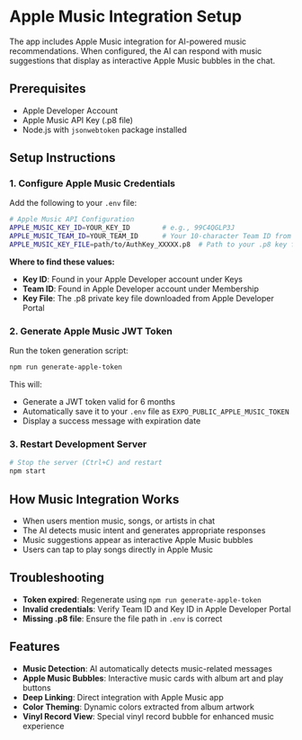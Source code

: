 # Apple Music Integration Setup

The app includes Apple Music integration for AI-powered music recommendations. When configured, the AI can respond with music suggestions that display as interactive Apple Music bubbles in the chat.

## Prerequisites

- Apple Developer Account
- Apple Music API Key (.p8 file)
- Node.js with `jsonwebtoken` package installed

## Setup Instructions

### 1. Configure Apple Music Credentials

Add the following to your `.env` file:

```bash
# Apple Music API Configuration
APPLE_MUSIC_KEY_ID=YOUR_KEY_ID        # e.g., 99C4QGLP3J
APPLE_MUSIC_TEAM_ID=YOUR_TEAM_ID      # Your 10-character Team ID from Apple Developer
APPLE_MUSIC_KEY_FILE=path/to/AuthKey_XXXXX.p8  # Path to your .p8 key file
```

**Where to find these values:**

- **Key ID**: Found in your Apple Developer account under Keys
- **Team ID**: Found in Apple Developer account under Membership
- **Key File**: The .p8 private key file downloaded from Apple Developer Portal

### 2. Generate Apple Music JWT Token

Run the token generation script:

```bash
npm run generate-apple-token
```

This will:

- Generate a JWT token valid for 6 months
- Automatically save it to your `.env` file as `EXPO_PUBLIC_APPLE_MUSIC_TOKEN`
- Display a success message with expiration date

### 3. Restart Development Server

```bash
# Stop the server (Ctrl+C) and restart
npm start
```

## How Music Integration Works

- When users mention music, songs, or artists in chat
- The AI detects music intent and generates appropriate responses
- Music suggestions appear as interactive Apple Music bubbles
- Users can tap to play songs directly in Apple Music

## Troubleshooting

- **Token expired**: Regenerate using `npm run generate-apple-token`
- **Invalid credentials**: Verify Team ID and Key ID in Apple Developer Portal
- **Missing .p8 file**: Ensure the file path in `.env` is correct

## Features

- **Music Detection**: AI automatically detects music-related messages
- **Apple Music Bubbles**: Interactive music cards with album art and play buttons
- **Deep Linking**: Direct integration with Apple Music app
- **Color Theming**: Dynamic colors extracted from album artwork
- **Vinyl Record View**: Special vinyl record bubble for enhanced music experience
